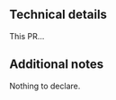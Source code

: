 ## Technical details
<!-- Describe the motivation and scope of your changes -->
This PR…

## Additional notes
<!-- Anything to declare for code review? -->
Nothing to declare.
